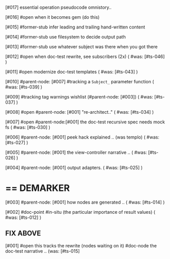 [#017]       essential operation pseudocode omnistory..

[#016] #open when it becomes gem (do this)

[#015] #former-stub infer leading and trailing hand-written content

[#014] #former-stub use filesystem to decide output path

[#013] #former-stub use whatever subject was there when you got there

[#012] #open when doc-test rewrite, see subscribers (2x)
             ( #was: [#ts-046] )

[#011] #open modernize doc-test templates
             ( #was: [#ts-043] )

[#010]       #parent-node: [#007] #tracking a `Subject_` parameter function
             ( #was: [#ts-039] )

[#009]       #tracking tag warnings wishlist (#parent-node: [#003])
             ( #was: [#ts-037] )

[#008] #open #parent-node: [#001] "re-architect.."
             ( #was: [#ts-034] )

[#007] #open #parent-node:[#001] the doc-test recursive spec needs mock fs
             ( #was: [#ts-030] )


[#006]       #parent-node: [#001] peek hack explained .. (was templo)
             ( #was: [#ts-027] )

[#005]       #parent-node: [#001] the view-controller narrative ..
             ( #was: [#ts-026] )


[#004]       #parent-node: [#001] output adapters.
             ( #was: [#ts-025] )

# == DEMARKER

[#003]       #parent-node: [#001] how nodes are generated ..
             ( #was: [#ts-014] )


[#002]       #doc-point #in-situ (the particular importance of result values)
             ( #was: [#ts-012] )

## FIX ABOVE

[#001] #open this tracks the rewrite (nodes waiting on it)
             #doc-node the doc-test narrative ..
             (was: [#ts-015]
